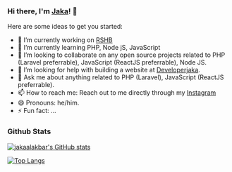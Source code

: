 ### Hi there, I'm [Jaka](https://developerjaka.com)! 👋

Here are some ideas to get you started:

- 🔭 I’m currently working on [RSHB](https://rshb-lampung.co.id)
- 🌱 I’m currently learning PHP, Node jS, JavaScript
- 👯 I’m looking to collaborate on any open source projects related to PHP (Laravel preferrable), JavaScript (ReactJS preferrable), Node JS.
- 🤔 I’m looking for help with building a website at [Developerjaka](https://developerjaka.com).
- 💬 Ask me about anything related to PHP (Laravel), JavaScript (ReactJS preferrable).
- 📫 How to reach me: Reach out to me directly through my [Instagram](https://instagram.com/jakaalakbar)
- 😄 Pronouns: he/him.
- ⚡ Fun fact: ...

### Github Stats

[![jakaalakbar's GitHub stats](https://github-readme-stats.vercel.app/api?username=jakaalakbar&show_icons=true&theme=cobalt)](https://github.com/anuraghazra/github-readme-stats)

[![Top Langs](https://github-readme-stats.vercel.app/api/top-langs/?username=jakaalakbar&layout=compact&show_icons=true&theme=cobalt)](https://github.com/anuraghazra/github-readme-stats)

